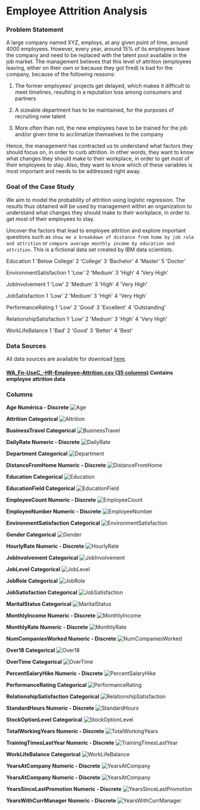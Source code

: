 # Employee Attrition Analysis

### Problem Statement

A large company named XYZ, employs, at any given point of time, around 4000 employees. 
However, every year, around 15% of its employees leave the company and need to be replaced 
with the talent pool available in the job market. The management believes that this level 
of attrition (employees leaving, either on their own or because they got fired) is bad for 
the company, because of the following reasons:

1. The former employees' projects get delayed, which makes it difficult to meet timelines, 
resulting in a reputation loss among consumers and partners

2. A sizeable department has to be maintained, for the purposes of recruiting new talent

3. More often than not, the new employees have to be trained for the job and/or given time 
to acclimatize themselves to the company

Hence, the management has contracted us to understand what factors they should focus on, in 
order to curb attrition. In other words, they want to know what changes they should make to 
their workplace, in order to get most of their employees to stay. Also, they want to know 
which of these variables is most important and needs to be addressed right away.

### Goal of the Case Study

We aim to model the probability of attrition using logistic regression. The results thus obtained 
will be used by management within an organization to understand what changes they should make to 
their workplace, in order to get most of their employees to stay.

Uncover the factors that lead to employee attrition and explore important questions such as `show me a breakdown of distance from home by job role and attrition` or `compare average monthly income by education and attrition`. This is a fictional data set created by IBM data scientists.

Education 1 'Below College' 2 'College' 3 'Bachelor' 4 'Master' 5 'Doctor'

EnvironmentSatisfaction 1 'Low' 2 'Medium' 3 'High' 4 'Very High'

JobInvolvement
1 'Low' 2 'Medium' 3 'High' 4 'Very High'

JobSatisfaction 1 'Low' 2 'Medium' 3 'High' 4 'Very High'

PerformanceRating
1 'Low' 2 'Good' 3 'Excellent' 4 'Outstanding'

RelationshipSatisfaction
1 'Low' 2 'Medium' 3 'High' 4 'Very High'

WorkLifeBalance 1 'Bad' 2 'Good' 3 'Better' 4 'Best'

### Data Sources

All data sources are available for download [here](https://www.kaggle.com/pavansubhasht/ibm-hr-analytics-attrition-dataset).

#### [WA_Fn-UseC_-HR-Employee-Attrition.csv (35 columns)](https://www.kaggle.com/pavansubhasht/ibm-hr-analytics-attrition-dataset#WA_Fn-UseC_-HR-Employee-Attrition.csv) Contains employee attrition data


### Columns

**Age Numérica - Discrete**
![Age](https://github.com/matthewzimmer/minimal-mistakes-ibm-hr-analytics-attrition-dataset/raw/master/data/feature-distributions/Age.png)
    
**Attrition Categorical**
![Attrition](https://github.com/matthewzimmer/minimal-mistakes-ibm-hr-analytics-attrition-dataset/raw/master/data/feature-distributions/Attrition.png)

**BusinessTravel Categorical**
![BusinessTravel](https://github.com/matthewzimmer/minimal-mistakes-ibm-hr-analytics-attrition-dataset/raw/master/data/feature-distributions/BusinessTravel.png)

**DailyRate Numeric - Discrete**
![DailyRate](https://github.com/matthewzimmer/minimal-mistakes-ibm-hr-analytics-attrition-dataset/raw/master/data/feature-distributions/DailyRate.png)

**Department Categorical**
![Department](https://github.com/matthewzimmer/minimal-mistakes-ibm-hr-analytics-attrition-dataset/raw/master/data/feature-distributions/Department.png)

**DistanceFromHome Numeric - Discrete**
![DistanceFromHome](https://github.com/matthewzimmer/minimal-mistakes-ibm-hr-analytics-attrition-dataset/raw/master/data/feature-distributions/DistanceFromHome.png)

**Education Categorical**
![Education](https://github.com/matthewzimmer/minimal-mistakes-ibm-hr-analytics-attrition-dataset/raw/master/data/feature-distributions/Education.png)

**EducationField Categorical**
![EducationField](https://github.com/matthewzimmer/minimal-mistakes-ibm-hr-analytics-attrition-dataset/raw/master/data/feature-distributions/EducationField.png)

**EmployeeCount Numeric - Discrete**
![EmployeeCount](https://github.com/matthewzimmer/minimal-mistakes-ibm-hr-analytics-attrition-dataset/raw/master/data/feature-distributions/EmployeeCount.png)

**EmployeeNumber Numeric - Discrete**
![EmployeeNumber](https://github.com/matthewzimmer/minimal-mistakes-ibm-hr-analytics-attrition-dataset/raw/master/data/feature-distributions/EmployeeNumber.png)

**EnvironmentSatisfaction Categorical**
![EnvironmentSatisfaction](https://github.com/matthewzimmer/minimal-mistakes-ibm-hr-analytics-attrition-dataset/raw/master/data/feature-distributions/EnvironmentSatisfaction.png)

**Gender Categorical**
![Gender](https://github.com/matthewzimmer/minimal-mistakes-ibm-hr-analytics-attrition-dataset/raw/master/data/feature-distributions/Gender.png)

**HourlyRate Numeric - Discrete**
![HourlyRate](https://github.com/matthewzimmer/minimal-mistakes-ibm-hr-analytics-attrition-dataset/raw/master/data/feature-distributions/HourlyRate.png)

**JobInvolvement Categorical**
![JobInvolvement](https://github.com/matthewzimmer/minimal-mistakes-ibm-hr-analytics-attrition-dataset/raw/master/data/feature-distributions/JobInvolvement.png)

**JobLevel Categorical**
![JobLevel](https://github.com/matthewzimmer/minimal-mistakes-ibm-hr-analytics-attrition-dataset/raw/master/data/feature-distributions/JobLevel.png)

**JobRole Categorical**
![JobRole](https://github.com/matthewzimmer/minimal-mistakes-ibm-hr-analytics-attrition-dataset/raw/master/data/feature-distributions/JobRole.png)

**JobSatisfaction Categorical**
![JobSatisfaction](https://github.com/matthewzimmer/minimal-mistakes-ibm-hr-analytics-attrition-dataset/raw/master/data/feature-distributions/JobSatisfaction.png)

**MaritalStatus Categorical**
![MaritalStatus](https://github.com/matthewzimmer/minimal-mistakes-ibm-hr-analytics-attrition-dataset/raw/master/data/feature-distributions/MaritalStatus.png)

**MonthlyIncome Numeric - Discrete**
![MonthlyIncome](https://github.com/matthewzimmer/minimal-mistakes-ibm-hr-analytics-attrition-dataset/raw/master/data/feature-distributions/MonthlyIncome.png)

**MonthlyRate Numeric - Discrete**
![MonthlyRate](https://github.com/matthewzimmer/minimal-mistakes-ibm-hr-analytics-attrition-dataset/raw/master/data/feature-distributions/MonthlyRate.png)

**NumCompaniesWorked Numeric - Discrete**
![NumCompaniesWorked](https://github.com/matthewzimmer/minimal-mistakes-ibm-hr-analytics-attrition-dataset/raw/master/data/feature-distributions/NumCompaniesWorked.png)

**Over18 Categorical**
![Over18](https://github.com/matthewzimmer/minimal-mistakes-ibm-hr-analytics-attrition-dataset/raw/master/data/feature-distributions/Over18.png)

**OverTime Categorical**
![OverTime](https://github.com/matthewzimmer/minimal-mistakes-ibm-hr-analytics-attrition-dataset/raw/master/data/feature-distributions/OverTime.png)

**PercentSalaryHike Numeric - Discrete**
![PercentSalaryHike](https://github.com/matthewzimmer/minimal-mistakes-ibm-hr-analytics-attrition-dataset/raw/master/data/feature-distributions/PercentSalaryHike.png)

**PerformanceRating Categorical**
![PerformanceRating](https://github.com/matthewzimmer/minimal-mistakes-ibm-hr-analytics-attrition-dataset/raw/master/data/feature-distributions/PerformanceRating.png)

**RelationshipSatisfaction Categorical**
![RelationshipSatisfaction](https://github.com/matthewzimmer/minimal-mistakes-ibm-hr-analytics-attrition-dataset/raw/master/data/feature-distributions/RelationshipSatisfaction.png)

**StandardHours Numeric - Discrete**
![StandardHours](https://github.com/matthewzimmer/minimal-mistakes-ibm-hr-analytics-attrition-dataset/raw/master/data/feature-distributions/StandardHours.png)

**StockOptionLevel Categorical**
![StockOptionLevel](https://github.com/matthewzimmer/minimal-mistakes-ibm-hr-analytics-attrition-dataset/raw/master/data/feature-distributions/StockOptionLevel.png)

**TotalWorkingYears Numeric - Discrete**
![TotalWorkingYears](https://github.com/matthewzimmer/minimal-mistakes-ibm-hr-analytics-attrition-dataset/raw/master/data/feature-distributions/TotalWorkingYears.png)

**TrainingTimesLastYear Numeric - Discrete**
![TrainingTimesLastYear](https://github.com/matthewzimmer/minimal-mistakes-ibm-hr-analytics-attrition-dataset/raw/master/data/feature-distributions/TrainingTimesLastYear.png)

**WorkLifeBalance Categorical**
![WorkLifeBalance](https://github.com/matthewzimmer/minimal-mistakes-ibm-hr-analytics-attrition-dataset/raw/master/data/feature-distributions/WorkLifeBalance.png)
    
**YearsAtCompany Numeric - Discrete**
![YearsAtCompany](https://github.com/matthewzimmer/minimal-mistakes-ibm-hr-analytics-attrition-dataset/raw/master/data/feature-distributions/YearsAtCompany.png)

**YearsAtCompany Numeric - Discrete**
![YearsAtCompany](https://github.com/matthewzimmer/minimal-mistakes-ibm-hr-analytics-attrition-dataset/raw/master/data/feature-distributions/YearsAtCompany.png)

**YearsSinceLastPromotion Numeric - Discrete**
![YearsSinceLastPromotion](https://github.com/matthewzimmer/minimal-mistakes-ibm-hr-analytics-attrition-dataset/raw/master/data/feature-distributions/YearsSinceLastPromotion.png)

**YearsWithCurrManager Numeric - Discrete**
![YearsWithCurrManager](https://github.com/matthewzimmer/minimal-mistakes-ibm-hr-analytics-attrition-dataset/raw/master/data/feature-distributions/YearsWithCurrManager.png)
